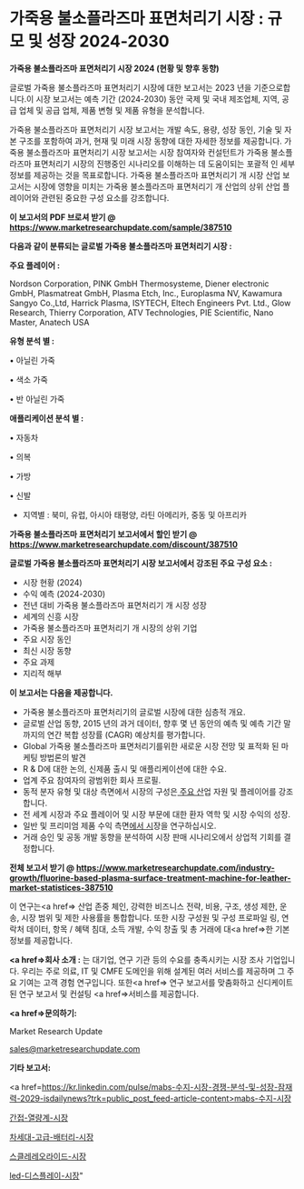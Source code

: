 # 가죽용 불소플라즈마 표면처리기 시장 : 규모 및 성장 2024-2030

<strong>가죽용 불소플라즈마 표면처리기 시장 2024 (현황 및 향후 동향)</strong>

글로벌 가죽용 불소플라즈마 표면처리기 시장에 대한 보고서는 2023 년을 기준으로합니다.이 시장 보고서는 예측 기간 (2024-2030) 동안 국제 및 국내 제조업체, 지역, 공급 업체 및 공급 업체, 제품 변형 및 제품 유형을 분석합니다.

가죽용 불소플라즈마 표면처리기 시장 보고서는 개발 속도, 용량, 성장 동인, 기술 및 자본 구조를 포함하여 과거, 현재 및 미래 시장 동향에 대한 자세한 정보를 제공합니다. 가죽용 불소플라즈마 표면처리기 시장 보고서는 시장 참여자와 컨설턴트가 가죽용 불소플라즈마 표면처리기 시장의 진행중인 시나리오를 이해하는 데 도움이되는 포괄적 인 세부 정보를 제공하는 것을 목표로합니다. 가죽용 불소플라즈마 표면처리기 개 시장 산업 보고서는 시장에 영향을 미치는 가죽용 불소플라즈마 표면처리기 개 산업의 상위 산업 플레이어와 관련된 중요한 구성 요소를 강조합니다.



<strong>이 보고서의 PDF 브로셔 받기 @ <a href=https://www.marketresearchupdate.com/sample/387510>https://www.marketresearchupdate.com/sample/387510</a></strong>



<strong>다음과 같이 분류되는 글로벌 가죽용 불소플라즈마 표면처리기 시장 :</strong>



<strong>주요 플레이어 :</strong>

Nordson Corporation, PINK GmbH Thermosysteme, Diener electronic GmbH, Plasmatreat GmbH, Plasma Etch, Inc., Europlasma NV, Kawamura Sangyo Co.,Ltd, Harrick Plasma, ISYTECH, Eltech Engineers Pvt. Ltd., Glow Research, Thierry Corporation, ATV Technologies, PIE Scientific, Nano Master, Anatech USA



<strong>유형 분석 별 :</strong>

• 아닐린 가죽

• 색소 가죽

• 반 아닐린 가죽



<strong>애플리케이션 분석 별 :</strong>

• 자동차

• 의복

• 가방

• 신발

<ul>
  <li>지역별 : 북미, 유럽, 아시아 태평양, 라틴 아메리카, 중동 및 아프리카</li>
</ul>


<strong>가죽용 불소플라즈마 표면처리기 보고서에서 할인 받기 @ <a href=https://www.marketresearchupdate.com/discount/387510>https://www.marketresearchupdate.com/discount/387510</a></strong>



<strong>글로벌 가죽용 불소플라즈마 표면처리기 시장 보고서에서 강조된 주요 구성 요소 :</strong>
<ul>
  <li>시장 현황 (2024)</li>
  <li>수익 예측 (2024-2030)</li>
  <li>전년 대비 가죽용 불소플라즈마 표면처리기 개 시장 성장</li>
  <li>세계의 신흥 시장</li>
  <li>가죽용 불소플라즈마 표면처리기 개 시장의 상위 기업</li>
  <li>주요 시장 동인</li>
  <li>최신 시장 동향</li>
  <li>주요 과제</li>
  <li>지리적 해부</li>
</ul>


<strong>이 보고서는 다음을 제공합니다.</strong>
<ul>
  <li>가죽용 불소플라즈마 표면처리기의 글로벌 시장에 대한 심층적 개요.</li>
  <li>글로벌 산업 동향, 2015 년의 과거 데이터, 향후 몇 년 동안의 예측 및 예측 기간 말까지의 연간 복합 성장률 (CAGR) 예상치를 평가합니다.</li>
  <li>Global 가죽용 불소플라즈마 표면처리기를위한 새로운 시장 전망 및 표적화 된 마케팅 방법론의 발견</li>
  <li>R &amp; D에 대한 논의, 신제품 출시 및 애플리케이션에 대한 수요.</li>
  <li>업계 주요 참여자의 광범위한 회사 프로필.</li>
  <li>동적 분자 유형 및 대상 측면에서 시장의 구성은<a href=> 주요 산</a>업 자원 및 플레이어를 강조합니다.</li>
  <li>전 세계 시장과 주요 플레이어 및 시장 부문에 대한 환자 역학 및 시장 수익의 성장.</li>
  <li>일반 및 프리미엄 제품 수익 측면<a href=>에서 시</a>장을 연구하십시오.</li>
  <li>거래 승인 및 공동 개발 동향을 분석하여 시장 판매 시나리오에서 상업적 기회를 결정합니다.</li>
</ul>



<strong>전체 보고서 받기 @ <a href=https://www.marketresearchupdate.com/industry-growth/fluorine-based-plasma-surface-treatment-machine-for-leather-market-statistices-387510>https://www.marketresearchupdate.com/industry-growth/fluorine-based-plasma-surface-treatment-machine-for-leather-market-statistices-387510</a></strong>

이 연구는<a href=> 산업 존중</a> 체인, 강력한 비즈니스 전략, 비용, 구조, 생성 제한, 운송, 시장 범위 및 제한 사용률을 통합합니다. 또한 시장 구성원 및 구성 프로파일 링, 연락처 데이터, 항목 / 혜택 침대, 소득 개발, 수익 창출 및 총 거래에 대<a href=>한 기본 </a>정보를 제공합니다.



<strong><a href=>회사 소</a>개 :</strong>
는 대기업, 연구 기관 등의 수요를 충족시키는 시장 조사 기업입니다. 우리는 주로 의료, IT 및 CMFE 도메인을 위해 설계된 여러 서비스를 제공하며 그 주요 기여는 고객 경험 연구입니다. 또한<a href=> 연구 보</a>고서를 맞춤화하고 신디케이트 된 연구 보고서 및 컨설팅 <a href=>서비스</a>를 제공합니다.



<strong><a href=>문의하기:</a></strong>

Market Research Update

sales@marketresearchupdate.com



<strong>기타 보고서:</strong>

<a href=https://kr.linkedin.com/pulse/mabs-수지-시장-경쟁-분석-및-성장-잠재력-2029-isdailynews?trk=public_post_feed-article-content>mabs-수지-시장</a>

<a href=https://www.linkedin.com/pulse/간접-열량계-시장-진입-전략-및-위험-평가2029년-survey-spotlight-pro-24-analysis/>간접-열량계-시장</a>

<a href=https://www.linkedin.com/pulse/차세대-고급-배터리-시장-동향-및-성장-전망-trend-tracking-tips-360-analysis-cjbxf/>차세대-고급-배터리-시장</a>

<a href=https://www.linkedin.com/pulse/스클레레오라이드-시장-진입-전략-및-위험-평가2029년-analytics-avenue-adventures-24-ana-suxjf/>스클레레오라이드-시장</a>

<a href=https://www.linkedin.com/pulse/led-디스플레이-시장-현재-및-미래-성장-2030-consumer-connection-compendium-ana-i7f4c/>led-디스플레이-시장</a>"
